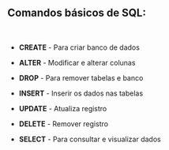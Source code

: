 ## Comandos básicos de SQL:
<br>

* **CREATE** - Para criar banco de dados


* **ALTER** - Modificar e alterar colunas


* **DROP** - Para remover tabelas e banco


* **INSERT** - Inserir os dados nas tabelas


* **UPDATE** - Atualiza registro


* **DELETE** - Remover registro


* **SELECT** - Para consultar e visualizar dados
